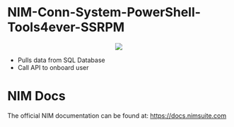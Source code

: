 # NIM-Conn-System-PowerShell-Tools4ever-SSRPM
<p align="center">
  <img src="https://2n3o0o1hkd9u2g92563kh63s-wpengine.netdna-ssl.com/wp-content/uploads/2020/10/logo_ssrpm.svg">
</p>

- Pulls data from SQL Database
- Call API to onboard user


# NIM Docs
The official NIM documentation can be found at: https://docs.nimsuite.com
